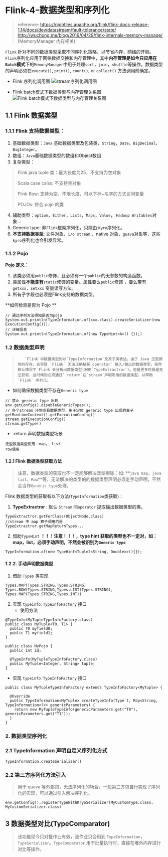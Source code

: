 # Flink-4-数据类型和序列化

> reference:
> https://nightlies.apache.org/flink/flink-docs-release-1.14/docs/dev/datastream/fault-tolerance/state/
> http://wuchong.me/blog/2016/04/29/flink-internals-memory-manage/ (MemoryManager 内存相关) 


`Flink` 针对不同的数据类型采取不同序列化策略，以节省内存、网络的开销。`Flink`序列化应用于网络数据交换和内存管理中，其中**内存管理是如今只应用在`Batch`模式**下的`MemoryManager`中用于处理`sort`，`join`，`shuffle`等操作。数据类型的声明必须在`execute()`, `print()`, `count()`, or `collect()` 方法调用前确定。


- Flink 序列化调用图
![stream序列化调用图](https://github.com/Whojohn/learn/blob/master/flinklearn/docs/pic/cap4-howSerialWorkInFlinkMethod.png?raw=true)

- Flink batch模式下数据类型与内存管理关系图
![Flink batch模式下数据类型与内存管理关系图](https://github.com/Whojohn/learn/blob/master/flinklearn/docs/pic/cap4-typeWorkWithSerialInMemory.png?raw=true)


## 1.1 Flink 数据类型

### 1.1.1 Flink 支持数据类型：

1. 基础数据类型：`Java` 基础数据类型及包装类，`String`，`Date`，`BigDecimal`，`BigInteger`。
2. 数组：`Java`基础数据类型的数组和Object数组
3. 复杂类型：

> Flink java tuple 类：最大长度为25，不支持为空对象
>
> Scala case calss: 不支持空对象
>
> Flink Row: 支持为空，不限长度，可以下标+名字的方式访问变量
>
> POJOs: 符合 pojo 的类

4. 辅助类型：`option`，`Either`，`Lists`，`Maps`，`Value`， `Hadoop Writables`对象...
5. Generic type:  非`Flink`框架序列化，只能由 `Kyro`序列化。
6. **不支持数据类型**: 文件对象，`i/o stream` ，native 对象，`guava`对象等，这些 `kyro`序列化也会引发异常。

### 1.1.2 Pojo

**Pojo 定义：**

1. 该类必须用`public`修饰，且必须有一个`public`的无参数的构造函数。
2. 类属性**不能含有**`static`修饰的变量。属性要么`public`修饰 ，要么带有`getxxx`，`setxxx` 变量读写方法。
3. 所有子字段也必须是Flink支持的数据类型。

**如何检测是否为 Pojo **

```
// 通过序列方法得知是否为pojo
System.out.println(TypeInformation.of(xxx.class).createSerializer(new ExecutionConfig()));
// 详细信息
System.out.println(TypeInformation.of(new TypeHint<A>() {});)
```

### 1.2 数据类型声明

>        `Flink`中数据类型的以`TypeInformation`及其子类表达，由于 Java 泛型擦除的存在，会导致 `Flink` 无法正确捕获`operator` 输入/输出的数据类型，虽然默认情况下`Flink`会分析出数据类型(利用`TypeExtractror`）。但是更多时候是无法获取，这时候则必须通过`.return`在`stream`声明所用的数据类型，以帮助 `Flink` 序列化。

- 如何确保数据类型不存在`Generic type`

```
// 禁止 gereric type 出现
env.getConfig().disableGenericTypes();
// 各个stream 环境查看数据类型，用于定位 gereric type 出现的算子
getRuntimeContext().getExecutionConfig()
stream.getExecutionConfig()
stream.getType()
```

- .return 声明数据类型场景

```
泛型数据类型使用：map， list 
row使用
```

#### 1.2.1 Flink 数据类型获取方法

> 注意，数据类型的获取也不一定能够解决泛型擦除：如: **`java map`，`java list`，`Row`**等，无法解决的类型的的数据类型声明必须走手动声明，不然会当作`Generic type`处理。

Flink 数据类型的获取有以下方法(`TypeInformation`类获取)：

1. **TypeExtractror** : 默认 `Stream` 间`operator` 提取输出数据类型的类。

```
TypeExtractror.getForClass(ObjectNode.class)
//stream 中 map 算子调用的是
TypeExtractror.getMapReturnTypes...
```

2. 借助`TypeHint` **！！！注意！！！，type hint 获取的类型也不一定对，如：map，list，必须手动声明，不然会被识别为`Generic type`**

```
TypeInformation.of(new TypeHint<Tuple2<String, Double>>(){});
```

#### 1.2.2. 手动声明数据类型

1. 借助 `Types` 类实现

```
Types.MAP(Types.STRING,Types.STRING)
Types.ROW(Types.STRING,Types.LIST(Types.STRING), Types.MAP(Types.STRING,Types.INT))
```

2. 实现 `typeinfo.TypeInfoFactory` 接口
    - 使用方法

```
@TypeInfo(MyTupleTypeInfoFactory.class)
public class MyTuple<T0, T1> {
  public T0 myfield0;
  public T1 myfield1;
}

public class MyPojo {
  public int id;

  @TypeInfo(MyTupleTypeInfoFactory.class)
  public MyTuple<Integer, String> tuple;
}
```

- 实现 `typeinfo.TypeInfoFactory` 接口

```
public class MyTupleTypeInfoFactory extends TypeInfoFactory<MyTuple> {

  @Override
  public TypeInformation<MyTuple> createTypeInfo(Type t, Map<String, TypeInformation<?>> genericParameters) {
    return new MyTupleTypeInfo(genericParameters.get("T0"), genericParameters.get("T1"));
  }
}
```



### 2. 数据类型序列化

### 2.1 TypeInformation 声明自定义序列化方式

```
TypeInformation.createSerializer()
```

### 2.2 第三方序列化方法引入

> 用于 guava 等外部包，无法序列化的场合，一般第三方包自行实现了序列化的实现，可以通过引入解决序列化。

```
env.getConfig().registerTypeWithKryoSerializer(MyCustomType.class, MyCustomSerializer.class)
```

## 3 数据类型对比(TypeComparator)
> 该功能现今只对批作业有效，流作业只会用到 `TypeInformation`，`TypeSerializer`。`TypeComparator` 用于批量执行时，直接在堆外内存进行对比等操作。









